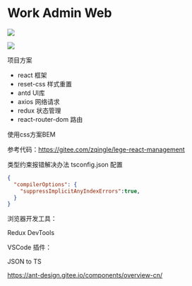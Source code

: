 # Work Admin Web

![](img/login.png)

![](img/table.png)

项目方案
- react 框架
- reset-css 样式重置
- antd UI库
- axios 网络请求
- redux 状态管理
- react-router-dom 路由

使用css方案BEM

参考代码：https://gitee.com/zqingle/lege-react-management

类型约束报错解决办法 tsconfig.json 配置

```json
{
  "compilerOptions": {
    "suppressImplicitAnyIndexErrors":true,
  }
}
```

浏览器开发工具：

Redux DevTools

VSCode 插件：

JSON to TS

https://ant-design.gitee.io/components/overview-cn/